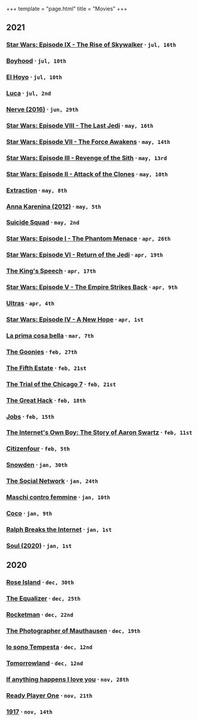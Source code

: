 +++
template = "page.html"
title = "Movies"
+++

## 2021
### [Star Wars: Episode IX - The Rise of Skywalker](https://www.imdb.com/title/tt2527338/) &middot; `jul, 16th`
### [Boyhood](https://www.imdb.com/title/tt1065073/) &middot; `jul, 10th`
### [El Hoyo](https://www.imdb.com/title/tt8228288/) &middot; `jul, 10th`
### [Luca](https://www.imdb.com/title/tt12801262/) &middot; `jul, 2nd`
### [Nerve (2016)](https://www.imdb.com/title/tt3531824/) &middot; `jun, 29th`
### [Star Wars: Episode VIII - The Last Jedi](https://www.imdb.com/title/tt02527336/) &middot; `may, 16th`
### [Star Wars: Episode VII - The Force Awakens](https://www.imdb.com/title/tt2488496/) &middot; `may, 14th`
### [Star Wars: Episode III - Revenge of the Sith](https://www.imdb.com/title/tt0121766/) &middot; `may, 13rd`
### [Star Wars: Episode II - Attack of the Clones](https://www.imdb.com/title/tt0121765/) &middot; `may, 10th`
### [Extraction](https://www.imdb.com/title/tt8936646/) &middot; `may, 8th`
### [Anna Karenina (2012)](https://www.imdb.com/title/tt1781769/) &middot; `may, 5th`
### [Suicide Squad](https://www.imdb.com/title/tt1386697/) &middot; `may, 2nd`
### [Star Wars: Episode I - The Phantom Menace](https://www.imdb.com/title/tt0120915/) &middot; `apr, 26th`
### [Star Wars: Episode VI - Return of the Jedi](https://www.imdb.com/title/tt0086190/) &middot; `apr, 19th`
### [The King's Speech](https://www.imdb.com/title/tt1504320/) &middot; `apr, 17th`
### [Star Wars: Episode V - The Empire Strikes Back](https://www.imdb.com/title/tt0080684/) &middot; `apr, 9th`
### [Ultras](https://www.imdb.com/title/tt10937434/) &middot; `apr, 4th`
### [Star Wars: Episode IV - A New Hope](https://www.imdb.com/title/tt0076759/) &middot; `apr, 1st`
### [La prima cosa bella](https://www.imdb.com/title/tt1467273/) &middot; `mar, 7th`
### [The Goonies](https://www.imdb.com/title/tt0089218/) &middot; `feb, 27th`
### [The Fifth Estate](https://www.imdb.com/title/tt1837703/) &middot; `feb, 21st`
### [The Trial of the Chicago 7](https://www.imdb.com/title/tt1070874/) &middot; `feb, 21st`
### [The Great Hack](https://www.imdb.com/title/tt4736550/) &middot; `feb, 18th`
### [Jobs](https://www.imdb.com/title/tt2357129/) &middot; `feb, 15th`
### [The Internet's Own Boy: The Story of Aaron Swartz](https://www.imdb.com/title/tt3268458/) &middot; `feb, 11st`
### [Citizenfour](https://www.imdb.com/title/tt4044364/) &middot; `feb, 5th`
### [Snowden](https://www.imdb.com/title/tt3774114/) &middot; `jan, 30th`
### [The Social Network](https://www.imdb.com/title/tt1285016/) &middot; `jan, 24th`
### [Maschi contro femmine](https://www.imdb.com/title/tt1680099/) &middot; `jan, 10th`
### [Coco](https://www.imdb.com/title/tt2380307/) &middot; `jan, 9th`
### [Ralph Breaks the Internet](https://www.imdb.com/title/tt5848272/) &middot; `jan, 1st`
### [Soul (2020)](https://www.imdb.com/title/tt2948372/) &middot; `jan, 1st`

## 2020
### [Rose Island](https://www.imdb.com/title/tt10287954/) &middot; `dec, 30th`
### [The Equalizer](https://www.imdb.com/title/tt0455944/) &middot; `dec, 25th`
### [Rocketman](https://www.imdb.com/title/tt2066051/) &middot; `dec, 22nd`
### [The Photographer of Mauthausen](https://www.imdb.com/title/tt6704776/) &middot; `dec, 19th`
### [Io sono Tempesta](https://www.imdb.com/title/tt6917314/) &middot; `dec, 12nd`
### [Tomorrowland](https://www.imdb.com/title/tt1964418/) &middot; `dec, 12nd`
### [If anything happens I love you](https://www.imdb.com/title/tt11768948/) &middot; `nov, 28th`
### [Ready Player One](https://www.imdb.com/title/tt1677720/) &middot; `nov, 21th`
### [1917](https://www.imdb.com/title/tt8579674/) &middot; `nov, 14th`

